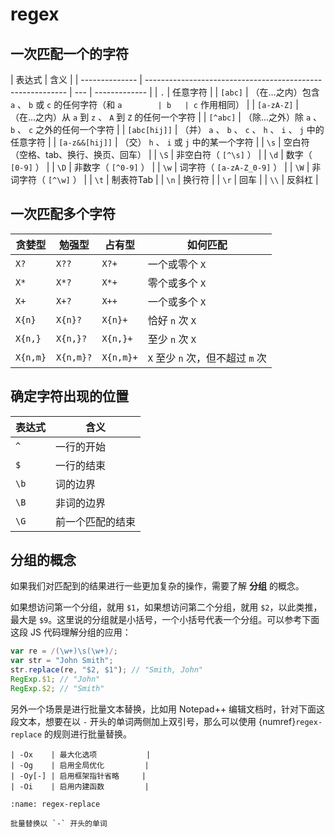 # regex

## 一次匹配一个的字符

| 表达式         | 含义                                                       |
| -------------- | ---------------------------------------------------------- | --- | ------------- |
| `.`            | 任意字符                                                   |
| `[abc]`        | （在…之内）包含 `a` 、 `b` 或 `c` 的任何字符（和 `a        | b   | c` 作用相同） |
| `[a-zA-Z]`     | （在…之内）从 `a` 到 `z` 、 `A` 到 `Z` 的任何一个字符      |
| `[^abc]`       | （除…之外）除 `a` 、 `b` 、 `c` 之外的任何一个字符         |
| `[abc[hij]]`   | （并） `a` 、 `b` 、 `c` 、 `h` 、 `i` 、 `j` 中的任意字符 |
| `[a-z&&[hij]]` | （交） `h` 、 `i` 或 `j` 中的某一个字符                    |
| `\s`           | 空白符（空格、tab、换行、换页、回车）                      |
| `\S`           | 非空白符（ `[^\s]` ）                                      |
| `\d`           | 数字（ `[0-9]` ）                                          |
| `\D`           | 非数字（ `[^0-9]` ）                                       |
| `\w`           | 词字符（ `[a-zA-Z_0-9]` ）                                 |
| `\W`           | 非词字符（ `[^\w]` ）                                      |
| `\t`           | 制表符Tab                                                  |
| `\n`           | 换行符                                                     |
| `\r`           | 回车                                                       |
| `\\`           | 反斜杠                                                     |

## 一次匹配多个字符

| 贪婪型   | 勉强型    | 占有型    | 如何匹配                         |
| -------- | --------- | --------- | -------------------------------- |
| `X?`     | `X??`     | `X?+`     | 一个或零个 `X`                   |
| `X*`     | `X*?`     | `X*+`     | 零个或多个 `X`                   |
| `X+`     | `X+?`     | `X++`     | 一个或多个 `X`                   |
| `X{n}`   | `X{n}?`   | `X{n}+`   | 恰好 `n` 次 `X`                  |
| `X{n,}`  | `X{n,}?`  | `X{n,}+`  | 至少 `n` 次 `X`                  |
| `X{n,m}` | `X{n,m}?` | `X{n,m}+` | `X` 至少 `n` 次，但不超过 `m` 次 |

## 确定字符出现的位置

| 表达式 | 含义             |
| ------ | ---------------- |
| `^`    | 一行的开始       |
| `$`    | 一行的结束       |
| `\b`   | 词的边界         |
| `\B`   | 非词的边界       |
| `\G`   | 前一个匹配的结束 |

## 分组的概念

如果我们对匹配到的结果进行一些更加复杂的操作，需要了解 **分组** 的概念。

如果想访问第一个分组，就用 `$1`，如果想访问第二个分组，就用 `$2`，以此类推，最大是 `$9`。这里说的分组就是小括号，一个小括号代表一个分组。可以参考下面这段 JS 代码理解分组的应用：

```js
var re = /(\w+)\s(\w+)/;
var str = "John Smith";
str.replace(re, "$2, $1"); // "Smith, John"
RegExp.$1; // "John"
RegExp.$2; // "Smith"
```

另外一个场景是进行批量文本替换，比如用 Notepad++ 编辑文档时，针对下面这段文本，想要在以 `-` 开头的单词两侧加上双引号，那么可以使用 {numref}`regex-replace` 的规则进行批量替换。

```text
| -Ox    | 最大化选项           |
| -Og    | 启用全局优化         |
| -Oy[-] | 启用框架指针省略     |
| -Oi    | 启用内建函数         |
```

```{figure} ../_static/images/regex-replace.png
:name: regex-replace

批量替换以 `-` 开头的单词
```
